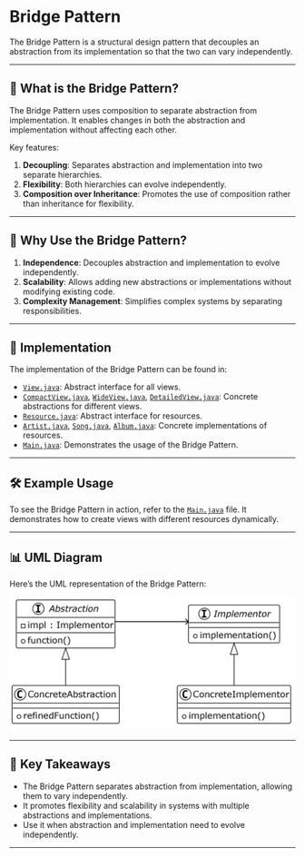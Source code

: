 # Bridge Pattern

The Bridge Pattern is a structural design pattern that decouples an abstraction from its implementation so that the two can vary independently.

---

## 📖 What is the Bridge Pattern?

The Bridge Pattern uses composition to separate abstraction from implementation. It enables changes in both the abstraction and implementation without affecting each other.

Key features:
1. **Decoupling**: Separates abstraction and implementation into two separate hierarchies.
2. **Flexibility**: Both hierarchies can evolve independently.
3. **Composition over Inheritance**: Promotes the use of composition rather than inheritance for flexibility.

---

## 🤔 Why Use the Bridge Pattern?

1. **Independence**: Decouples abstraction and implementation to evolve independently.
2. **Scalability**: Allows adding new abstractions or implementations without modifying existing code.
3. **Complexity Management**: Simplifies complex systems by separating responsibilities.

---

## 🔧 Implementation

The implementation of the Bridge Pattern can be found in:
- [`View.java`](./View.java): Abstract interface for all views.
- [`CompactView.java`](./CompactView.java), [`WideView.java`](./WideView.java), [`DetailedView.java`](./DetailedView.java): Concrete abstractions for different views.
- [`Resource.java`](./Resource.java): Abstract interface for resources.
- [`Artist.java`](./Artist.java), [`Song.java`](./Song.java), [`Album.java`](./Album.java): Concrete implementations of resources.
- [`Main.java`](./Main.java): Demonstrates the usage of the Bridge Pattern.

---

## 🛠️ Example Usage

To see the Bridge Pattern in action, refer to the [`Main.java`](./Main.java) file. It demonstrates how to create views with different resources dynamically.

---

## 📊 UML Diagram

Here’s the UML representation of the Bridge Pattern:

![Bridge UML](./bridge_uml.png)

---

## 📝 Key Takeaways

- The Bridge Pattern separates abstraction from implementation, allowing them to vary independently.
- It promotes flexibility and scalability in systems with multiple abstractions and implementations.
- Use it when abstraction and implementation need to evolve independently.

---

